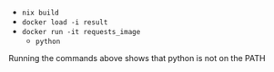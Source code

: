 - `nix build`
- `docker load -i result`
- `docker run -it requests_image`
  - `python`

Running the commands above shows that python is not on the PATH

